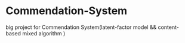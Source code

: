 # Commendation-System
big project for Commendation System(latent-factor model &amp;&amp; content-based mixed algorithm )
